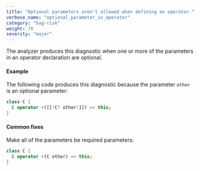```yaml
---
title: "Optional parameters aren't allowed when defining an operator."
verbose_name: "optional_parameter_in_operator"
category: "bug-risk"
weight: 70
severity: "major"
---
```

The analyzer produces this diagnostic when one or more of the parameters in
an operator declaration are optional.

#### Example

The following code produces this diagnostic because the parameter `other`
is an optional parameter:

```dart
class C {
  C operator +([[!C? other!]]) => this;
}
```

#### Common fixes

Make all of the parameters be required parameters:

```dart
class C {
  C operator +(C other) => this;
}
```
